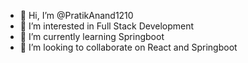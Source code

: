 - 👋 Hi, I’m @PratikAnand1210
- 👀 I’m interested in Full Stack Development
- 🌱 I’m currently learning Springboot
- 💞️ I’m looking to collaborate on React and Springboot


